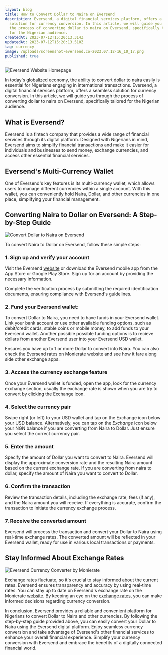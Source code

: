 ```yaml
---
layout: blog
title: How to Convert Dollar to Naira on Eversend
description: Eversend, a digital financial services platform, offers a seamless
  solution for currency conversion. In this article, we will guide you through
  the process of converting dollar to naira on Eversend, specifically tailored
  for the Nigerian audience.
createdAt: 2023-07-12T15:20:13.314Z
updatedAt: 2023-07-12T15:20:13.510Z
tag: currency
image: /uploads/screenshot-eversend.co-2023.07.12-16_10_17.png
published: true
---
```

![Eversend Website Homepage](https://monierate.com/uploads/screenshot-eversend.co-2023.07.12-16_10_17.png)

In today's globalized economy, the ability to convert dollar to naira easily is essential for Nigerians engaging in international transactions. Eversend, a digital financial services platform, offers a seamless solution for currency conversion. In this article, we will guide you through the process of converting dollar to naira on Eversend, specifically tailored for the Nigerian audience.

## What is Eversend?
Eversend is a fintech company that provides a wide range of financial services through its digital platform. Designed with Nigerians in mind, Eversend aims to simplify financial transactions and make it easier for individuals and businesses to send money, exchange currencies, and access other essential financial services.

## Eversend's Multi-Currency Wallet
One of Eversend's key features is its multi-currency wallet, which allows users to manage different currencies within a single account. With this wallet, you can conveniently hold Naira, Dollar, and other currencies in one place, simplifying your financial management.

## Converting Naira to Dollar on Eversend: A Step-by-Step Guide

![Convert Dollar to Naira on Eversend](https://monierate.com/uploads/eversend-conversion-banner.png)

To convert Naira to Dollar on Eversend, follow these simple steps:

### 1. Sign up and verify your account

Visit the Eversend [website](https://eversend.co) or download the Eversend mobile app from the App Store or Google Play Store. Sign up for an account by providing the necessary information. 

Complete the verification process by submitting the required identification documents, ensuring compliance with Eversend's guidelines.

### 2. Fund your Eversend wallet:
To convert Dollar to Naira, you need to have funds in your Eversend wallet. Link your bank account or use other available funding options, such as debit/credit cards, stable coins or mobile money, to add funds to your Eversend wallet. Another possible possible funding options is to recieve dollars from another Eversend user into your Eversend USD wallet. 

Ensures you have up to 1 or more Dollar to convert into Naira. You can also check the Eversend rates on Monierate website and see how it fare along side other exchange apps.

### 3. Access the currency exchange feature
Once your Eversend wallet is funded, open the app, look for the currency exchange section, usually the exchange rate is shown when you are try to convert by clicking the Exchange icon.

### 4. Select the currency pair 
Swipe right (or left) to your USD wallet and tap on the Exchange icon below your USD balance.  Alternatively, you can tap on the *Exchange* icon below your NGN balance if you are converting from Naira to Dollar.  Just ensure you select the correct currency pair.

### 5. Enter the amount
Specify the amount of Dollar you want to convert to Naira. Eversend will display the approximate conversion rate and the resulting Naira amount based on the current exchange rate. If you are converting from naira to dollar, specify the amount of Naira you want to convert to Dollar.

### 6. Confirm the transaction
Review the transaction details, including the exchange rate, fees (if any), and the Naira amount you will receive. If everything is accurate, confirm the transaction to initiate the currency exchange process.

### 7. Receive the converted amount
Eversend will process the transaction and convert your Dollar to Naira using real-time exchange rates. The converted amount will be reflected in your Eversend wallet, ready for use in various local transactions or payments.

## Stay Informed About Exchange Rates

![Eversend Currency Converter by Monierate](https://monierate.com/uploads/screenshot-monierate.com-2023.07.12-16_16_52.png)

Exchange rates fluctuate, so it's crucial to stay informed about the current rates. Eversend ensures transparency and accuracy by using real-time rates. You can stay up to date on Eversend's exchange rate on the Monierate [website](https://monierate.com). By keeping an eye on the [exchange rates](https://monierate.com/converter/eversend?Amount=1&From=USD&To=NGN), you can make informed decisions regarding currency conversion.

In conclusion, Eversend provides a reliable and convenient platform for Nigerians to convert Dollar to Naira and other currencies. By following the step-by-step guide provided above, you can easily convert your Dollar to Naira using the Eversend digital platform. Enjoy seamless currency conversion and take advantage of Eversend's other financial services to enhance your overall financial experience. Simplify your currency conversion with Eversend and embrace the benefits of a digitally connected financial world.
